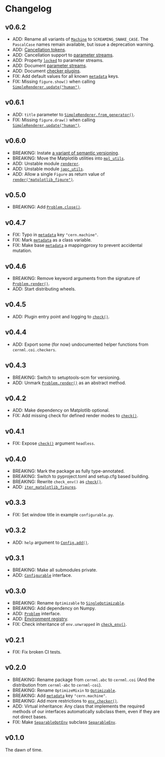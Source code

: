 # Changelog

## v0.6.2

- ADD: Rename all variants of [`Machine`](api.html#cernml.coi.Machine) to `SCREAMING_SNAKE_CASE`. The `PascalCase` names remain available, but issue a deprecation warning.
- ADD: [Cancellation tokens](guide.html#cancellation).
- ADD: Cancellation support to [parameter streams](api.html#cernml.coi.unstable.japc_utils.subscribe_param).
- ADD: Property [`locked`](api.html#cernml.coi.unstable.japc_utils.ParamStream.locked) to parameter streams.
- ADD: Document [parameter streams](guide.html#synchronization).
- ADD: Document [checker plugins](api.html#cernml.coi.check).
- FIX: Add default values for all known [`metadata`](api.html#cernml.coi.Problem.metadata) keys.
- FIX: Missing `figure.show()` when calling [`SimpleRenderer.update("human")`](api.html#cernml.coi.unstable.renderer.SimpleRenderer.update).

## v0.6.1

- ADD: `title` parameter to [`SimpleRenderer.from_generator()`](api.html#cernml.coi.unstable.renderer.SimpleRenderer).
- FIX: Missing `figure.draw()` when calling [`SimpleRenderer.update("human")`](api.html#cernml.coi.unstable.renderer.SimpleRenderer.update).

## v0.6.0

- BREAKING: Instate [a variant of semantic versioning](https://gitlab.cern.ch/be-op-ml-optimization/cernml-coi#stability).
- BREAKING: Move the Matplotlib utilities into [`mpl_utils`](api.html#matplotlib-utilities).
- ADD: Unstable module [`renderer`](api.html#cernml.coi.unstable.renderer.Renderer).
- ADD: Unstable module [`japc_utils`](api.html#pyjapc-utilities).
- ADD: Allow a single `Figure` as return value of [`render("matplotlib_figure")`](api.html#cernml.coi.Problem.render).

## v0.5.0

- BREAKING: Add [`Problem.close()`](api.html#cernml.coi.Problem.close).

## v0.4.7

- FIX: Typo in [`metadata`](api.html#cernml.coi.Problem.metadata) key `"cern.machine"`.
- FIX: Mark [`metadata`](api.html#cernml.coi.Problem.metadata) as a class variable.
- FIX: Make base [`metadata`](api.html#cernml.coi.Problem.metadata) a mappingproxy to prevent accidental mutation.

## v0.4.6

- BREAKING: Remove keyword arguments from the signature of [`Problem.render()`](api.html#cernml.coi.Problem.render).
- ADD: Start distributing wheels.

## v0.4.5

- ADD: Plugin entry point and logging to [`check()`](api.html#cernml.coi.check).

## v0.4.4

- ADD: Export some (for now) undocumented helper functions from `cernml.coi.checkers`.

## v0.4.3

- BREAKING: Switch to setuptools-scm for versioning.
- ADD: Unmark [`Problem.render()`](api.html#cernml.coi.Problem.render) as an abstract method.

## v0.4.2

- ADD: Make dependency on Matplotlib optional.
- FIX: Add missing check for defined render modes to [`check()`](api.html#cernml.coi.check).

## v0.4.1

- FIX: Expose [`check()`](api.html#cernml.coi.check) argument `headless`.

## v0.4.0

- BREAKING: Mark the package as fully type-annotated.
- BREAKING: Switch to pyproject.toml and setup.cfg based building.
- BREAKING: Rewrite `check_env()` as [`check()`](api.html#cernml.coi.check).
- ADD: [`iter_matplotlib_figures`](api.html#cernml.coi.mpl_utils.iter_matplotlib_figures).

## v0.3.3

- FIX: Set window title in example `configurable.py`.

## v0.3.2

- ADD: `help` argument to [`Config.add()`](api.html#cernml.coi.Config.add).

## v0.3.1

- BREAKING: Make all submodules private.
- ADD: [`Configurable`](api.html#cernml.coi.Configurable) interface.

## v0.3.0

- BREAKING: Rename `Optimizable` to [`SingleOptimizable`](api.html#cernml.coi.SingleOptimizable).
- BREAKING: Add dependency on Numpy.
- ADD: [`Problem`](api.html#cernml.coi.Problem) interface.
- ADD: [Environment registry](api.html#problem-registry).
- FIX: Check inheritance of `env.unwrapped` in [`check_env()`](api.html#cernml.coi.check).

## v0.2.1

- FIX: Fix broken CI tests.

## v0.2.0

- BREAKING: Rename package from `cernml.abc` to `cernml.coi` (And the distribution from `cernml-abc` to `cernml-coi`).
- BREAKING: Rename `OptimizeMixin` to [`Optimizable`](api.html#cernml.coi.SingleOptimizable).
- BREAKING: Add [`metadata`](api.html#cernml.coi.Problem.metadata) key `"cern.machine"`.
- BREAKING: Add more restrictions to [`env_checker()`](api.html#cernml.coi.check).
- ADD: Virtual inheritance: Any class that implements the required methods of our interfaces automatically subclass them, even if they are not direct bases.
- FIX: Make [`SeparableOptEnv`](api.html#cernml.coi.SeparableOptEnv) subclass [`SeparableEnv`](api.html#cernml.coi.SeparableEnv).

## v0.1.0

The dawn of time.
